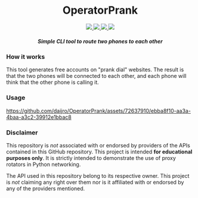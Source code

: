 <h1 align="center">
    OperatorPrank
</h1>


<p align="center">
    <a href="https://github.com/daijro/OperatorPrank/blob/main/LICENSE">
        <img src="https://img.shields.io/github/license/daijro/OperatorPrank">
    </a>
    <a href="https://python.org/">
        <img src="https://img.shields.io/badge/python-3.10-blue">
    </a>
    <a href="https://github.com/ambv/black">
        <img src="https://img.shields.io/badge/code%20style-black-black.svg">
    </a>
    <a href="https://github.com/PyCQA/isort">
        <img src="https://img.shields.io/badge/imports-isort-black.svg">
    </a>
</p>


<h5 align="center">
    Simple CLI tool to route two phones to each other
</h5>


### How it works

This tool generates free accounts on "prank dial" websites. The result is that the two phones will be connected to each other, and each phone will think that the other phone is calling it.

### Usage

https://github.com/daijro/OperatorPrank/assets/72637910/ebba8f10-aa3a-4baa-a3c2-39912e1bbac8


### Disclaimer

This repository is _not_ associated with or endorsed by providers of the APIs contained in this GitHub repository. This project is intended **for educational purposes only**. It is strictly intended to demonstrate the use of proxy rotators in Python networking.

The API used in this repository belong to its respective owner. This project is _not_ claiming any right over them nor is it affiliated with or endorsed by any of the providers mentioned.
